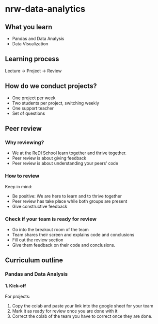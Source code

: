 # nrw-data-analytics

## What you learn
- Pandas and Data Analysis
- Data Visualization

## Learning process
Lecture -> Project -> Review

## How do we conduct projects?
- One project per week
- Two students per project, switching weekly
- One support teacher
- Set of questions

## Peer review
### Why reviewing?
- We at the ReDI School learn together and thrive together. 
- Peer review is about giving feedback
- Peer review is about understanding your peers’ code

### How to review
Keep in mind:
- Be positive: We are here to learn and to thrive together
- Peer review has take place while both groups are present
- Give constructive feedback

### Check if your team is ready for review
- Go into the breakout room of the team
- Team shares their screen and explains code and conclusions
- Fill out the review section
- Give them feedback on their code and conclusions.

## Curriculum outline
### Pandas and Data Analysis
#### 1. Kick-off
For projects:
1. Copy the colab and paste your link into the google sheet for your team
2. Mark it as ready for review once you are done with it
3. Correct the colab of the team you have to correct once they are done.


